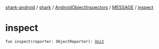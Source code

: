 [shark-android](../../../index.md) / [shark](../../index.md) / [AndroidObjectInspectors](../index.md) / [MESSAGE](index.md) / [inspect](./inspect.md)

# inspect

`fun inspect(reporter: ObjectReporter): `[`Unit`](https://kotlinlang.org/api/latest/jvm/stdlib/kotlin/-unit/index.html)